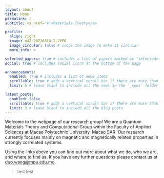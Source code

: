 ```yaml
---
layout: about
title: Home
permalink: /
subtitle: <a href='#'>Materials Theory</a>

profile:
  align: right
  image: m42-20220314-2.JPEG
  image_circular: false # crops the image to make it circular
  more_info: >

selected_papers: true # includes a list of papers marked as "selected={true}"
social: true # includes social icons at the bottom of the page

announcements:
  enabled: true # includes a list of news items
  scrollable: true # adds a vertical scroll bar if there are more than 3 news items
  limit: 5 # leave blank to include all the news in the `_news` folder

latest_posts:
  enabled: false
  scrollable: true # adds a vertical scroll bar if there are more than 3 new posts items
  limit: 3 # leave blank to include all the blog posts
---
```



Welcome to the webpage of our research group!
We are a Quantum Materials Theory and Computational Group within the Faculty of Applied Sciences at Macao Polytechnic University, Macao SAR. Our research currently focuses mainly on magnetic and magnetically related properties in strongly correlated systems.

Using the links above you can find out more about what we do, who we are, and where to find us. If you have any further questions please contact us at <duo.wang@mpu.edu.mo>.

> test
> test
